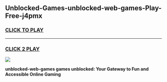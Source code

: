 
## Unblocked-Games-unblocked-web-games-Play-Free-j4pmx
<h3>
<a href="https://premium76.site?title=unblocked-web-games&ref=23A">CLICK TO PLAY</a></h3>
<hr>

<h3>
<a href="https://premium76.site?title=unblocked-web-games&ref=23A">CLICK 2 PLAY</a>
  
</h3>

<a href="https://premium76.site?title=unblocked-web-games&ref=23A"><img src="https://clearcache.store/games.png"></a>


**unblocked-web-games games unblocked: Your Gateway to Fun and Accessible Online Gaming**
